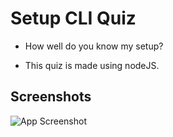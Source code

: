 
# Setup CLI Quiz

 - How well do you know my setup?

 - This quiz is made using nodeJS.
## Screenshots

![App Screenshot](https://raw.githubusercontent.com/RakshitB07/Setup-CLI-Quiz-Mark1/main/SS.png)

